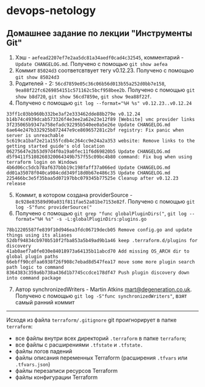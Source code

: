 # devops-netology

## Домашнее задание по лекции "Инструменты Git"

1. Хэш - `aefead2207ef7e2aa5dc81a34aedf0cad4c32545`, комментарий - `Update CHANGELOG.md`. Получено с помощью `git show aefea`
2. Коммит `85024d3` соответсвтвует тегу v0.12.23. Получено с помощью `git show 85024d3`
3. Родителей - 2: `56cd7859e05c36c06b56d013b55a252d0bb7e158`, `9ea88f22fc6269854151c571162c5bcf958bee2b`. Получено с помощью `git show b8d720`, `git show 56cd7859e`, `git show 9ea88f22f`.
4. Получено с помощью `git log --format="%H %s" v0.12.23..v0.12.24`
```
33ff1c03bb960b332be3af2e333462dde88b279e v0.12.24
b14b74c4939dcab573326f4e3ee2a62e23e12f89 [Website] vmc provider links
3f235065b9347a758efadc92295b540ee0a5e26e Update CHANGELOG.md
6ae64e247b332925b872447e9ce869657281c2bf registry: Fix panic when server is unreachable
5c619ca1baf2e21a155fcdb4c264cc9e24a2a353 website: Remove links to the getting started guide's old location
06275647e2b53d97d4f0a19a0fec11f6d69820b5 Update CHANGELOG.md
d5f9411f5108260320064349b757f55c09bc4b80 command: Fix bug when using terraform login on Windows
4b6d06cc5dcb78af637bbb19c198faff37a066ed Update CHANGELOG.md
dd01a35078f040ca984cdd349f18d0b67e486c35 Update CHANGELOG.md
225466bc3e5f35baa5d07197bbc079345b77525e Cleanup after v0.12.23 release
```
5. Коммит, в котором создана providerSource - `8c928e83589d90a031f811fae52a81be7153e82f`. Получено с помощью `git log -S"func providerSource("`
6. Получено с помощью `git grep "func globalPluginDirs("`, `git log --format="%H %s" -s -L:globalPluginDirs:plugins.go`
```
78b12205587fe839f10d946ea3fdc06719decb05 Remove config.go and update things using its aliases
52dbf94834cb970b510f2fba853a5b49ad9b1a46 keep .terraform.d/plugins for discovery
41ab0aef7a0fe030e84018973a64135b11abcd70 Add missing OS_ARCH dir to global plugin paths
66ebff90cdfaa6938f26f908c7ebad8d547fea17 move some more plugin search path logic to command
8364383c359a6b738a436d1b7745ccdce178df47 Push plugin discovery down into command package
```
7. Автор synchronizedWriters - Martin Atkins <mart@degeneration.co.uk>. Получено с помощью `git log -S"func synchronizedWriters"`, взят самый ранний коммит

---

Исходя из файла `terraform/.gitignore` git проигнорирует в папке `terraform`:
- все файлы внутри всех директорий `.terraform` в папке `terraform`;
- все файлы с расширениями `.tfstate` и `.tfstate.`
- файлы логов падений
- файлы описания переменных Terraform (расширения `.tfvars` или `.tfvars.json`)
- файлы перезаписи ресурсов Terraform
- файлы конфигурации Terraform
